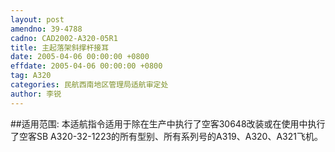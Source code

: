 ```yaml
---
layout: post
amendno: 39-4788
cadno: CAD2002-A320-05R1
title: 主起落架斜撑杆接耳
date: 2005-04-06 00:00:00 +0800
effdate: 2005-04-06 00:00:00 +0800
tag: A320
categories: 民航西南地区管理局适航审定处
author: 李锐
---
```


##适用范围:
本适航指令适用于除在生产中执行了空客30648改装或在使用中执行了空客SB A320-32-1223的所有型别、所有系列号的A319、A320、A321飞机。

